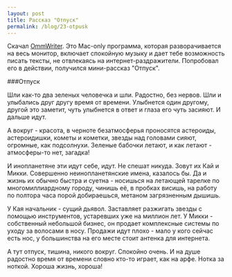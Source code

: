 ```yaml
---
layout: post
title: Рассказ "Отпуск"
permalink: /blog/23-otpusk
---
```

Скачал <a href="http://www.ommwriter.com/en/">OmmWriter</a>. Это Mac-only программа, которая разворачивается на весь монитор, включает спокойную музыку и дает тебе возможность писать тексты, не отвлекаясь на интернет-раздражители. Попробовал его в действии, получился мини-рассказ "Отпуск". 

###Отпуск

Шли как-то два зеленых человечка и шли. Радостно, без нервов. Шли и улыбались друг другу время от времени. Улыбнется один другому, другой это заметит, чуть улыбнется в ответ и глаза его чуть засияют. И дальше идут.
<!--more-->

А вокруг - красота, в черноте безатмосферья проносятся астероиды, астероидишки, кометы и кометки, звезды над головами сияют, огромные, как подсолнухи. Зеленые бабочки летают, и как летают - атмосферы-то нет, загадка! 

И инопланетяне эти идут себе, идут. Не спешат никуда. Зовут их Кай и Микки. Совершенно неинопланетянские имена, казалось бы. Да и жизнь их обычно быстра и суетна - носишься на летающей тарелке по многомиллиардному городу, чинишь её, в пробках висишь, на работу по полтора часа порой добираешься, метаном загрязненным дышишь. 

У Кая начальник - сущий дьявол. Заставляет разжигать звезды с помощью инструментов, устаревших уже на миллион лет. У Микки - собственный небольшой бизнес, он продает комплексные системы по уходу за волосами в носу. Продажи идут плохо - мало у кого сейчас есть нос, у большинства на его месте стоит антенка для интернета. 

А тут отпуск, тишина, никого вокруг. Спокойно очень. И на душе радостно время от времени словно кто-то играет, как на арфе. Нотка за ноткой. Хороша жизнь, хороша!